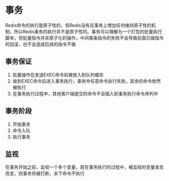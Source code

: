 # 事务

Redis命令的执行是原子性的，但Redis没有在事务上增加任何维持原子性的机制，所以Redis事务的执行并不是原子性的。事务可以理解为一个打包的批量执行脚本，但批量指令并非原子化的操作，中间某条指令的失败不会导致前面已做指令的回滚，也不会造成后续的指令不做

## 事务保证

1. 批量操作在发送EXEC命令前被放入到队列缓存
2. 收到EXEC命令后进入事务执行，事务中任意命令执行失败，其余的命令依然被执行
3. 在事务执行过程中，其他客户端提交的命令不会插入到事务执行命令序列中

## 事务阶段

1. 开始事务
2. 命令入队
3. 执行事务

## 监视

在事务开始之前，监视一个多个变量，若在事务执行的过程中，被监视的变量发生改变，则事务将被打断，余下命令不执行
